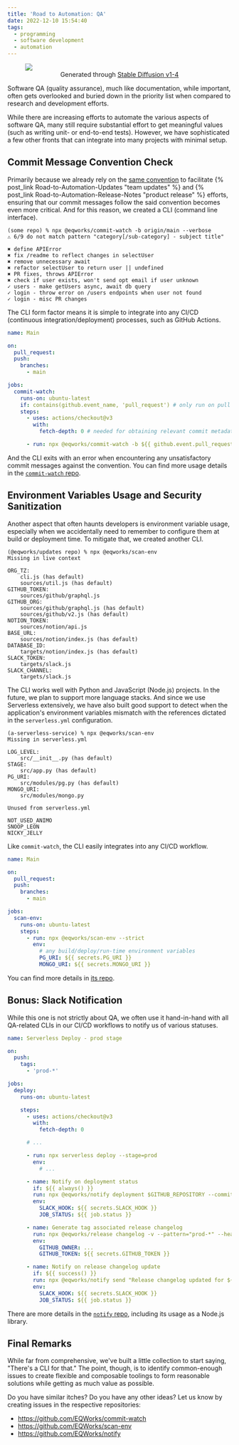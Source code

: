 ```yaml
---
title: 'Road to Automation: QA'
date: 2022-12-10 15:54:40
tags:
  - programming
  - software development
  - automation
---
```


<figure>
    <img src="https://user-images.githubusercontent.com/2837532/207129082-794079b4-c95b-43f8-9fe4-d044396e1434.png" />
    <figcaption align="center">Generated through <a href="https://huggingface.co/CompVis/stable-diffusion-v1-4">Stable Diffusion v1-4</a></figcaption>
</figure>

Software QA (quality assurance), much like documentation, while important, often gets overlooked and buried down in the priority list when compared to research and development efforts.

While there are increasing efforts to automate the various aspects of software QA, many still require substantial effort to get meaningful values (such as writing unit- or end-to-end tests). However, we have sophisticated a few other fronts that can integrate into many projects with minimal setup.
<!-- more -->
## Commit Message Convention Check

Primarily because we already rely on the [same convention](https://engineering.eqworks.io/developments/git/) to facilitate {% post_link Road-to-Automation-Updates "team updates" %} and {% post_link Road-to-Automation-Release-Notes "product release" %} efforts, ensuring that our commit messages follow the said convention becomes even more critical. And for this reason, we created a CLI (command line interface).

```shell
(some repo) % npx @eqworks/commit-watch -b origin/main --verbose
⚠ 6/9 do not match pattern "category[/sub-category] - subject title"

✖ define APIError
✖ fix /readme to reflect changes in selectUser
✖ remove unnecessary await
✖ refactor selectUser to return user || undefined
✖ PR fixes, throws APIError
✖ check if user exists, won't send opt email if user unknown
✓ users - make getUsers async, await db query
✓ login - throw error on /users endpoints when user not found
✓ login - misc PR changes
```

The CLI form factor means it is simple to integrate into any CI/CD (continuous integration/deployment) processes, such as GitHub Actions.

```yaml
name: Main

on:
  pull_request:
  push:
    branches:
      - main

jobs:
  commit-watch:
    runs-on: ubuntu-latest
    if: contains(github.event_name, 'pull_request') # only run on pull requests
    steps:
      - uses: actions/checkout@v3
        with:
          fetch-depth: 0 # needed for obtaining relevant commit metadata for commit-watch

      - run: npx @eqworks/commit-watch -b ${{ github.event.pull_request.base.sha }} -h ${{ github.event.pull_request.head.sha }} -v
```

And the CLI exits with an error when encountering any unsatisfactory commit messages against the convention. You can find more usage details in the [`commit-watch` repo](https://github.com/EQWorks/commit-watch).

## Environment Variables Usage and Security Sanitization

Another aspect that often haunts developers is environment variable usage, especially when we accidentally need to remember to configure them at build or deployment time. To mitigate that, we created another CLI.

```shell
(@eqworks/updates repo) % npx @eqworks/scan-env
Missing in live context

ORG_TZ:
	cli.js (has default)
	sources/util.js (has default)
GITHUB_TOKEN:
	sources/github/graphql.js
GITHUB_ORG:
	sources/github/graphql.js (has default)
	sources/github/v2.js (has default)
NOTION_TOKEN:
	sources/notion/api.js
BASE_URL:
	sources/notion/index.js (has default)
DATABASE_ID:
	targets/notion/index.js (has default)
SLACK_TOKEN:
	targets/slack.js
SLACK_CHANNEL:
	targets/slack.js
```

The CLI works well with Python and JavaScript (Node.js) projects. In the future, we plan to support more language stacks. And since we use Serverless extensively, we have also built good support to detect when the application's environment variables mismatch with the references dictated in the `serverless.yml` configuration.

```shell
(a-serverless-service) % npx @eqworks/scan-env
Missing in serverless.yml

LOG_LEVEL:
	src/__init__.py (has default)
STAGE:
	src/app.py (has default)
PG_URI:
	src/modules/pg.py (has default)
MONGO_URI:
    src/modules/mongo.py

Unused from serverless.yml

NOT_USED_ANIMO
SNOOP_LEON
NICKY_JELLY
```

Like `commit-watch`, the CLI easily integrates into any CI/CD workflow.

```yaml
name: Main

on:
  pull_request:
  push:
    branches:
      - main

jobs:
  scan-env:
    runs-on: ubuntu-latest
    steps:
      - run: npx @eqworks/scan-env --strict
        env:
          # any build/deploy/run-time environment variables
          PG_URI: ${{ secrets.PG_URI }}
          MONGO_URI: ${{ secrets.MONGO_URI }}
```

You can find more details in [its repo](https://github.com/EQWorks/scan-env).

## Bonus: Slack Notification

While this one is not strictly about QA, we often use it hand-in-hand with all QA-related CLIs in our CI/CD workflows to notify us of various statuses.

```yaml
name: Serverless Deploy - prod stage

on:
  push:
    tags:
      - 'prod-*'

jobs:
  deploy:
    runs-on: ubuntu-latest

    steps:
      - uses: actions/checkout@v3
        with:
          fetch-depth: 0

      # ...

      - run: npx serverless deploy --stage=prod
        env:
          # ...

      - name: Notify on deployment status
        if: ${{ always() }}
        run: npx @eqworks/notify deployment $GITHUB_REPOSITORY --commit=$GITHUB_SHA --stage=prod --status=$JOB_STATUS
        env:
          SLACK_HOOK: ${{ secrets.SLACK_HOOK }}
          JOB_STATUS: ${{ job.status }}

      - name: Generate tag associated release changelog
        run: npx @eqworks/release changelog -v --pattern="prod-*" --head=${GITHUB_REF##*/} --github
        env:
          GITHUB_OWNER: ...
          GITHUB_TOKEN: ${{ secrets.GITHUB_TOKEN }}

      - name: Notify on release changelog update
        if: ${{ success() }}
        run: npx @eqworks/notify send "Release changelog updated for ${GITHUB_REPOSITORY} ${GITHUB_REF##*/}" --link="https://github.com/${GITHUB_REPOSITORY}/releases/tag/${GITHUB_REF##*/}" --status=$JOB_STATUS
        env:
          SLACK_HOOK: ${{ secrets.SLACK_HOOK }}
          JOB_STATUS: ${{ job.status }}
```

There are more details in the [`notify` repo](https://github.com/EQWorks/notify), including its usage as a Node.js library.

## Final Remarks

While far from comprehensive, we've built a little collection to start saying, "There's a CLI for that." The point, though, is to identify common-enough issues to create flexible and composable toolings to form reasonable solutions while getting as much value as possible.

Do you have similar itches? Do you have any other ideas? Let us know by creating issues in the respective repositories:
* https://github.com/EQWorks/commit-watch
* https://github.com/EQWorks/scan-env
* https://github.com/EQWorks/notify
